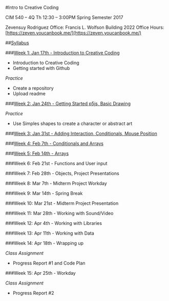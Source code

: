 #Intro to Creative Coding

CIM 540 – 4Q
Th 12:30 – 3:00PM
Spring Semester 2017

Zevensuy Rodriguez
Office: Francis L. Wolfson Building 2022
Office Hours: [https://zeven.youcanbook.me/](https://zeven.youcanbook.me/)


##[Syllabus](https://github.com/zevenrodriguez/CIM540-640/blob/master/files/CIM540-4Q-S17-Intro%20to%20Creative%20Coding.pdf)

###[Week 1: Jan 17th - Introduction to Creative Coding](https://github.com/zevenrodriguez/CIM540-640/tree/master/week1)
* Introduction to Creative Coding
* Getting started with Github


_Practice_
* Create a repository
* Upload readme

###[Week 2: Jan 24th - Getting Started p5js, Basic Drawing](https://github.com/zevenrodriguez/CIM540-640/tree/master/week2)

_Practice_
* Use Simples shapes to create a character or abstract art

###[Week 3: Jan 31st - Adding Interaction, Conditionals, Mouse Position](https://github.com/zevenrodriguez/CIM540-640/tree/master/week3)


###[Week 4: Feb 7th - Conditionals and  Arrays](https://github.com/zevenrodriguez/CIM540-640/tree/master/week4)



###[Week 5: Feb 14th - Arrays](https://github.com/zevenrodriguez/CIM540-640/tree/master/week5)


###Week 6: Feb 21st - Functions and User input


###Week 7: Feb 28th - Objects, Project Presentations

###Week 8: Mar 7th - Midterm Project Workday

###Week 9: Mar 14th - Spring Break

###Week 10: Mar 21st - Midterm Project Presentation

###Week 11: Mar 28th - Working with Sound/Video

###Week 12: Apr 4th - Working with Libraries

###Week 13: Apr 11th - Working with Data

###Week 14: Apr 18th - Wrapping up

_Class Assignment_
* Progress Report #1 and Code Plan

###Week 15: Apr 25th - Workday

_Class Assignment_
* Progress Report #2
